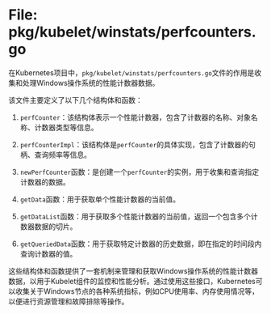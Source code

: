 # File: pkg/kubelet/winstats/perfcounters.go

在Kubernetes项目中，`pkg/kubelet/winstats/perfcounters.go`文件的作用是收集和处理Windows操作系统的性能计数器数据。

该文件主要定义了以下几个结构体和函数：

1. `perfCounter`：该结构体表示一个性能计数器，包含了计数器的名称、对象名称、计数器类型等信息。

2. `perfCounterImpl`：该结构体是`perfCounter`的具体实现，包含了计数器的句柄、查询频率等信息。

3. `newPerfCounter`函数：是创建一个`perfCounter`的实例，用于收集和查询指定计数器的数据。

4. `getData`函数：用于获取单个性能计数器的当前值。

5. `getDataList`函数：用于获取多个性能计数器的当前值，返回一个包含多个计数器数据的切片。

6. `getQueriedData`函数：用于获取特定计数器的历史数据，即在指定的时间段内查询计数器的值。

这些结构体和函数提供了一套机制来管理和获取Windows操作系统的性能计数器数据，以用于Kubelet组件的监控和性能分析。通过使用这些接口，Kubernetes可以收集关于Windows节点的各种系统指标，例如CPU使用率、内存使用情况等，以便进行资源管理和故障排除等操作。

